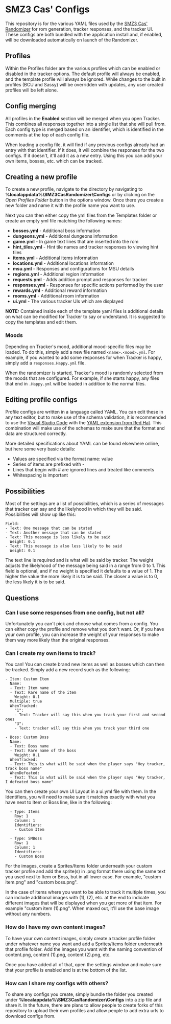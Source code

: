 # SMZ3 Cas' Configs

This repository is for the various YAML files used by the [SMZ3 Cas' Randomizer](https://github.com/Vivelin/SMZ3Randomizer) for rom generation, tracker responses, and the tracker UI. These configs are both bundled with the application install and, if enabled, will be downloaded automatically on launch of the Randomizer.

## Profiles

Within the Profiles folder are the various profiles which can be enabled or disabled in the tracker options. The default profile will always be enabled, and the template profile will always be ignored. While changes to the built in profiles (BCU and Sassy) will be overridden with updates, any user created profiles will be left alone.

## Config merging

All profiles in the **Enabled** section will be merged when you open Tracker. This combines all responses together into a single list that she will pull from. Each config type is merged based on an identifier, which is identified in the comments at the top of each config file.

When loading a config file, it will find if any previous configs already had an entry with that identifier. If it does, it will combine the responses for the two configs. If it doesn't, it'll add it as a new entry. Using this you can add your own items, bosses, etc. which can be tracked.

## Creating a new profile

To create a new profile, navigate to the directory by navigating to **%localappdata%\SMZ3CasRandomizer\Configs** or by clicking on the _Open Profiles Folder_ button in the options window. Once there you create a new folder and name it with the profile name you want to use.

Next you can then either copy the yml files from the Templates folder or create an empty yml file matching the following names:

- **bosses.yml** - Additional boss information
- **dungeons.yml** - Additional dungeons information
- **game.yml** - In game text lines that are inserted into the rom
- **hint_tiles.yml** - Hint tile names and tracker responses to viewing hint tiles
- **items.yml** - Additional items information
- **locations.yml** - Additional locations information
- **msu.yml** - Responses and configurations for MSU details
- **regions.yml** - Additional region information
- **requests.yml** - Adds addition prompt and responses for tracker
- **responses.yml** - Responses for specific actions performed by the user
- **rewards.yml** - Additional reward information
- **rooms.yml** - Additional room information
- **ui.yml** - The various tracker UIs which are displayed

**NOTE:** Contained inside each of the template yaml files is additional details on what can be modified for Tracker to say or understand. It is suggested to copy the templates and edit them.

### Moods

Depending on Tracker's mood, additional mood-specific files may be loaded. To do this, simply add a new file named `<name>.<mood>.yml`. For example, if you wanted to add some responses for when Tracker is happy, simply add a `responses.Happy.yml` file. 

When the randomizer is started, Tracker's mood is randomly selected from the moods that are configured. For example, if she starts happy, any files that end in `.Happy.yml` will be loaded in addition to the normal files. 

## Editing profile configs

Profile configs are written in a language called YAML. You can edit these in any text editor, but to make use of the schema validation, it is recommended to use the [Visual Studio Code](https://code.visualstudio.com/) with the [YAML extension from Red Hat](https://marketplace.visualstudio.com/items?itemName=redhat.vscode-yaml). This combination will make use of the schemas to make sure that the format and data are structured correctly.

More detailed specifications about YAML can be found elsewhere online, but here some very basic details:

- Values are specified via the format name: value
- Series of items are prefixed with -
- Lines that begin with # are ignored lines and treated like comments
- Whitespacing is important

## Possibilities

Most of the settings are a list of possibilities, which is a series of messages that tracker can say and the likelyhood in which they will be said. Possibilities will show up like this:

```
Field:
- Text: One message that can be stated
- Text: Another message that can be stated
- Text: This message is less likely to be said
  Weight: 0.1
- Text: This message is also less likely to be said
  Weight: 0.1
```

The text line is required and is what will be said by tracker. The weight adjusts the likelyhood of the message being said in a range from 0 to 1. This field is optional, and if no weight is specified it defaults to a value of 1. The higher the value the more likely it is to be said. The closer a value is to 0, the less likely it is to be said.

## Questions

### Can I use some responses from one config, but not all?

Unfortunately you can't pick and choose what comes from a config. You can either copy the profile and remove what you don't want. Or, if you have your own profile, you can increase the weight of your responses to make them way more likely than the original responses.

### Can I create my own items to track?

You can! You can create brand new items as well as bosses which can then be tracked. Simply add a new record such as the following:

```
- Item: Custom Item
  Name:
  - Text: Item name
  - Text: Rare name of the item
    Weight: 0.1
  Multiple: true
  WhenTracked:
    "1":
    - Text: Tracker will say this when you track your first and second ones
    "3":
    - Text: tracker will say this when you track your third one
```

```
- Boss: Custom Boss
  Name:
  - Text: Boss name
  - Text: Rare name of the boss
    Weight: 0.1
  WhenTracked:
  - Text: This is what will be said when the player says "Hey tracker, track boss name"
  WhenDefeated:
  - Text: This is what will be said when the player says "Hey tracker, I defeated boss name"
```

You can then create your own UI Layout in a ui.yml file with them. In the Identifiers, you will need to make sure it matches exactly with what you have next to Item or Boss line, like in the following:

```
  - Type: Items
    Row: 1
    Column: 1
    Identifiers:
    - Custom Item
```

```
  - Type: SMBoss
    Row: 1
    Column: 1
    Identifiers:
    - Custom Boss
```

For the images, create a Sprites/Items folder underneath your custom tracker profile and add the sprite(s) in .png format there using the same text you used next to Item or Boss, but in all lower case. For example, "custom item.png" and "custom boss.png".

In the case of items where you want to be able to track it multiple times, you can include additional images with (1), (2), etc. at the end to indicate different images that will be displayed when you get more of that item. For example "custom item (1).png". When maxed out, it'll use the base image without any numbers.

### How do I have my own content images?

To have your own content images, simply create a tracker profile folder under whatever name you want and add a Sprites/Items folder underneath that profile folder. Add the images you want with the naming convention of content.png, content (1).png, content (2).png, etc.

Once you have added all of that, open the settings window and make sure that your profile is enabled and is at the bottom of the list.

### How can I share my configs with others?

To share any configs you create, simply bundle the folder you created under **%localappdata%\SMZ3CasRandomizer\Configs** into a zip file and share it. In the future, there are plans to allow people to create forks of this repository to upload their own profiles and allow people to add extra urls to download configs from.